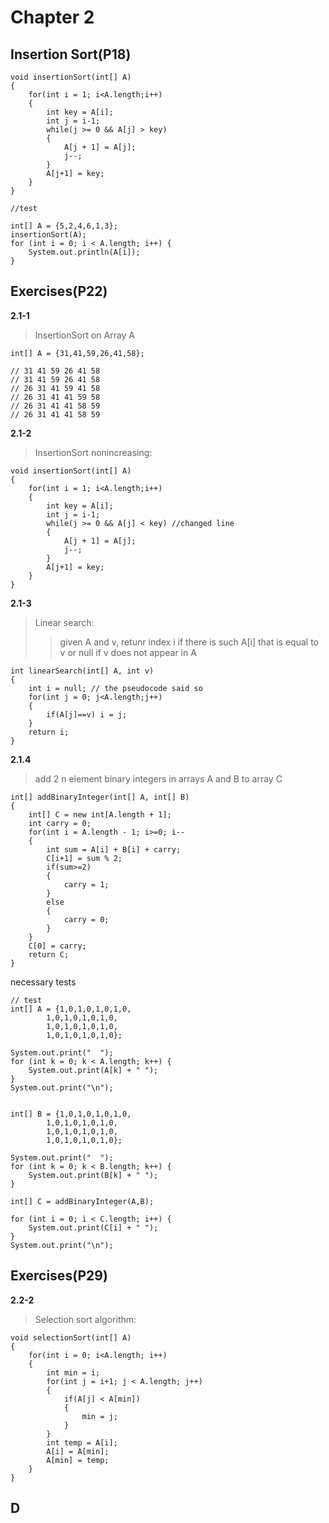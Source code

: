 # Chapter 2

## Insertion Sort(P18)

```
void insertionSort(int[] A)
{
    for(int i = 1; i<A.length;i++)
    {
        int key = A[i];
        int j = i-1;
        while(j >= 0 && A[j] > key)
        {
            A[j + 1] = A[j];
            j--;
        }
        A[j+1] = key;
    }
}

//test

int[] A = {5,2,4,6,1,3};
insertionSort(A);
for (int i = 0; i < A.length; i++) {
    System.out.println(A[i]);
}
```

## Exercises(P22)

**2.1-1**
> InsertionSort on Array A
```
int[] A = {31,41,59,26,41,58};

// 31 41 59 26 41 58 
// 31 41 59 26 41 58 
// 26 31 41 59 41 58 
// 26 31 41 41 59 58 
// 26 31 41 41 58 59 
// 26 31 41 41 58 59 
```


**2.1-2**
> InsertionSort nonincreasing:
```
void insertionSort(int[] A)
{
    for(int i = 1; i<A.length;i++)
    {
        int key = A[i];
        int j = i-1;
        while(j >= 0 && A[j] < key) //changed line
        {
            A[j + 1] = A[j];
            j--;
        }
        A[j+1] = key;
    }
}
```

**2.1-3**
> Linear search:
>> given A and v, retunr index i if there is such A[i] that is equal to v or null if v does not appear in A
```
int linearSearch(int[] A, int v)
{
    int i = null; // the pseudocode said so
    for(int j = 0; j<A.length;j++)
    {
        if(A[j]==v) i = j;
    }
    return i;
}
```

**2.1.4**
> add 2 n element binary integers in arrays A and B to array C
```
int[] addBinaryInteger(int[] A, int[] B)
{
    int[] C = new int[A.length + 1];
    int carry = 0;
    for(int i = A.length - 1; i>=0; i--
    {
        int sum = A[i] + B[i] + carry;
        C[i+1] = sum % 2;
        if(sum>=2)
        {
            carry = 1;
        }
        else
        {
            carry = 0;
        }
    }
    C[0] = carry;
    return C;
}
```
necessary tests
```
// test
int[] A = {1,0,1,0,1,0,1,0,
        1,0,1,0,1,0,1,0,
        1,0,1,0,1,0,1,0,
        1,0,1,0,1,0,1,0};

System.out.print("  ");
for (int k = 0; k < A.length; k++) {
    System.out.print(A[k] + " ");
}
System.out.print("\n");


int[] B = {1,0,1,0,1,0,1,0,
        1,0,1,0,1,0,1,0,
        1,0,1,0,1,0,1,0,
        1,0,1,0,1,0,1,0};

System.out.print("  ");
for (int k = 0; k < B.length; k++) {
    System.out.print(B[k] + " ");
}

int[] C = addBinaryInteger(A,B);

for (int i = 0; i < C.length; i++) {
    System.out.print(C[i] + " ");
}
System.out.print("\n");

```

## Exercises(P29)

**2.2-2**
> Selection sort algorithm:
```
void selectionSort(int[] A)
{
    for(int i = 0; i<A.length; i++)
    {
        int min = i;
        for(int j = i+1; j < A.length; j++)
        {
            if(A[j] < A[min])
            {
                min = j;
            }
        }
        int temp = A[i];
        A[i] = A[min];
        A[min] = temp;
    }
}
```

## D